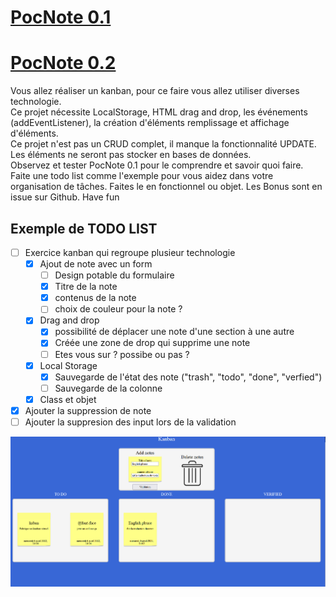 # [PocNote 0.1](https://rubenavone.github.io/Kanban-exercice/v0.1/)
# [PocNote 0.2](https://rubenavone.github.io/Kanban-exercice/v0.2/)


Vous allez réaliser un kanban, pour ce faire vous allez utiliser diverses technologie.  
Ce projet nécessite LocalStorage, HTML drag and drop, les événements (addEventListener), la création d'éléments remplissage et affichage d'éléments.  
Ce projet n'est pas un CRUD complet, il manque la fonctionnalité UPDATE.
Les éléments ne seront pas stocker en bases de données.  
Observez et tester PocNote 0.1 pour le comprendre et savoir quoi faire.  
Faite une todo list comme l'exemple pour vous aidez dans votre organisation de tâches.
Faites le en fonctionnel ou objet.
Les Bonus sont en issue sur Github.
Have fun


## Exemple de TODO LIST
- [ ] Exercice kanban qui regroupe plusieur technologie  
    - [x] Ajout de note avec un form
        - [ ] Design potable du formulaire  
        - [x] Titre de la note  
        - [x] contenus de la note  
        - [ ] choix de couleur pour la note ?  
    - [x] Drag and drop  
        - [x] possibilité de déplacer une note d'une section à une autre   
        - [x] Créée une zone de drop qui supprime une note  
        - [ ] Etes vous sur ? possibe ou pas ?   
    - [x] Local Storage  
        - [x] Sauvegarde de l'état des note ("trash", "todo", "done", "verfied")  
        - [ ] Sauvegarde de la colonne   
    - [x] Class et objet   

- [x] Ajouter la suppression de note  
- [ ] Ajouter la suppresion des input lors de la validation  

![example](kanban.PNG)
